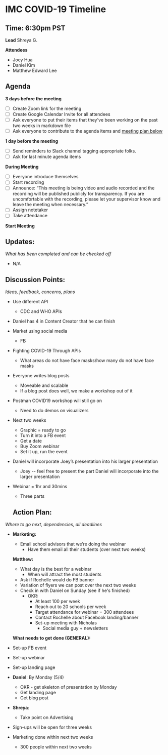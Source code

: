 # IMC COVID-19 Timeline

## Time: 6:30pm PST

**Lead**
Shreya G.

**Attendees**

* Joey Hua
* Daniel Kim
* Matthew Edward Lee 

## Agenda

**3 days before the meeting**

- [ ] Create Zoom link for the meeting
- [ ] Create Google Calendar Invite for all attendees
- [ ] Ask everyone to put their items that they've been working on the past two weeks in markdown file
- [ ] Ask everyone to contribute to the agenda items and [meeting plan below](https://github.com/shreyagupta98/people/blob/master/meeting_template.md#updates)

**1 day before the meeting**

- [ ] Send reminders to Slack channel tagging appropriate folks. 
- [ ] Ask for last minute agenda items

**During Meeting**

- [ ] Everyone introduce themselves
- [ ] Start recording
- [ ] Announce:
  “This meeting is being video and audio recorded and the recording will be published publicly for transparency. If you are uncomfortable with the recording, please let your supervisor know and leave the meeting when necessary.”
- [ ] Assign notetaker
- [ ] Take attendance

**Start Meeting**

## Updates:

*What has been completed and can be checked off*

* N/A

## Discussion Points:

*Ideas, feedback, concerns, plans*

* Use different API

  * CDC and WHO APIs 

* Daniel has 4 in Content Creator that he can finish

* Market using social media

  * FB

* Fighting COVID-19 Through APIs

  * What areas do not have face masks/how many do not have face masks

* Everyone writes blog posts

  * Moveable and scalable
  * If a blog post does well, we make a workshop out of it

* Postman COVID19 workshop will still go on

  * Need to do demos on visualizers

* Next two weeks

  * Graphic = ready to go
  * Turn it into a FB event
  * Get a date
  * Buy Zoom webinar
  * Set it up, run the event

* Daniel will incorporate Joey’s presentation into his larger presentation

  * Joey -- feel free to present the part Daniel will incorporate into the larger presentation

* Webinar = 1hr and 30mins

  * Three parts

  ## **Action Plan:**

*Where to go next, dependencies, all deadlines*

* **Marketing:**

  * Email school advisors that we’re doing the webinar
    * Have them email all their students (over next two weeks)

  **Matthew:**

  * What day is the best for a webinar
    * When will attract the most students
  * Ask if Rochelle would do FB banner
  * Variation of flyers we can post over the next two weeks
  * Check in with Daniel on Sunday (see if he's finished)
    * OKR:
      * At least 100 per week
      * Reach out to 20 schools per week
      * Target attendance for webinar = 300 attendees
      * Contact Rochelle about Facebook landing/banner
      * Set-up meeting with Nicholas
        * Social media guy + newsletters

  **What needs to get done (GENERAL):**

* Set-up FB event

* Set-up webinar

* Set-up landing page

* **Daniel**: By Monday (5/4) 

  * OKR - get skeleton of presentation by Monday
  * Get landing page
  * Get blog post

* **Shreya**: 

  * Take point on Advertising

* Sign-ups will be open for three weeks

* Marketing done within next two weeks

  * 300 people within next two weeks
